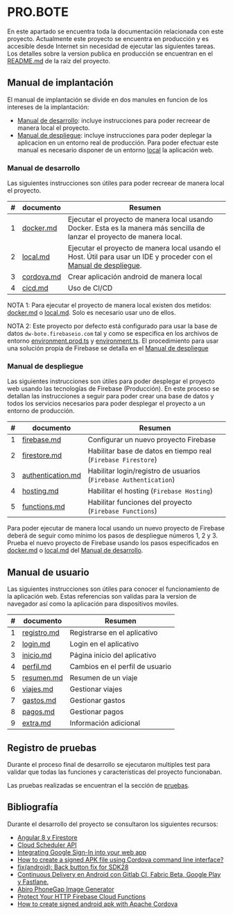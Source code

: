 # PRO.BOTE

En este apartado se encuentra toda la documentación relacionada con este proyecto. Actualmente este proyecto se encuentra en producción
y es accesible desde Internet sin necesidad de ejecutar las siguientes tareas. Los detalles sobre la version publica en producción se encuentran
en el [README.md](/README.md) de la raíz del proyecto.

## Manual de implantación

El manual de implantación se divide en dos manules en funcion de los intereses de la implantación:
- [Manual de desarrollo](#manual-de-desarrollo): incluye instrucciones para poder recreear de manera local el proyecto.
- [Manual de despliegue](#manual-de-despliegue): incluye instrucciones para poder deplegar la aplicacion en un entorno real de producción. Para poder efectuar este manual es necesario
disponer de un entorno [local](desarrollo/local.md) la aplicación web.

### Manual de desarrollo

Las siguientes instrucciones son útiles para poder recreear de manera local el proyecto.

| # | documento | Resumen |
|---| --------- | ------- |
| 1 | [docker.md](desarrollo/docker.md) | Ejecutar el proyecto de manera local usando Docker. Esta es la manera más sencilla de lanzar el proyecto de manera local. |
| 2 | [local.md](desarrollo/local.md)| Ejecutar el proyecto de manera local usando el Host. Útil para usar un IDE y proceder con el [Manual de despliegue](#manual-de-despliegue). | 
| 3 | [cordova.md](desarrollo/cordova.md) | Crear aplicación android de manera local | 
| 4 | [cicd.md](desarrollo/cicd.md) | Uso de CI/CD | 
 
NOTA 1: Para ejecutar el proyecto de manera local existen dos metidos: [docker.md](desarrollo/docker.md) o [local.md](desarrollo/local.md). Solo es necesario usar uno de ellos. 

NOTA 2: Este proyecto por defecto está configurado para usar la base de datos `dw-bote.firebaseio.com` tal y como se especifica en los archivos de entorno 
[environment.prod.ts](/src/environments/environment.prod.ts) y [environment.ts](/src/environments/environment.ts). El procedimiento para usar una solución
propia de Firebase se detalla en el [Manual de despliegue](#manual-de-despliegue)

### Manual de despliegue

Las siguientes instrucciones son útiles para poder desplegar el proyecto web usando las tecnologías de Firebase (Producción).
En este proceso se detallan las instrucciones a seguir para poder crear una base de datos y todos los servicios necesarios para poder
desplegar el proyecto a un entorno de producción.

| # | documento | Resumen |
|---| --------- | ------- |
| 1 | [firebase.md](despliegue/firebase.md) | Configurar un nuevo proyecto Firebase  |
| 2 | [firestore.md](despliegue/firestore.md) | Habilitar base de datos en tiempo real (`Firebase Firestore`) | 
| 3 | [authentication.md](despliegue/authentication.md) | Habilitar login/registro de usuarios (`Firebase Authentication`) | 
| 4 | [hosting.md](despliegue/hosting.md) | Habilitar el hosting (`Firebase Hosting`)  |
| 5 | [functions.md](despliegue/functions.md) | Habilitar funciones del proyecto (`Firebase Functions`) |

Para poder ejecutar de manera local usando un nuevo proyecto de Firebase deberá de seguir como mínimo los pasos de despliegue números 1, 2 y 3.
Prueba el nuevo proyecto de Firebase usando los pasos especificados en [docker.md](desarrollo/docker.md) o [local.md](desarrollo/local.md) del [Manual de desarrollo](#manual-de-desarrollo).
                                                                                                                                                     



## Manual de usuario

Las siguientes instrucciones son útiles para conocer el funcionamiento de la aplicación web. Estas referencias son validas para la version de navegador
así como la aplicación para dispositivos moviles.


| # | documento | Resumen |
|---| --------- | ------- |
| 1 | [registro.md](usuario/registro.md) | Registrarse en el aplicativo  |
| 2 | [login.md](usuario/login.md) | Login en el aplicativo | 
| 3 | [inicio.md](usuario/resumen.md) | Página inicio del aplicativo | 
| 4 | [perfil.md](usuario/perfil.md) | Cambios en el perfil de usuario | 
| 5 | [resumen.md](usuario/resumen.md) | Resumen de un viaje | 
| 6 | [viajes.md](usuario/viajes.md) | Gestionar viajes  |
| 7 | [gastos.md](usuario/gastos.md) | Gestionar gastos |
| 8 | [pagos.md](usuario/pagos.md) | Gestionar pagos |
| 9 | [extra.md](usuario/extra.md) | Información adicional |

## Registro de pruebas

Durante el proceso final de desarrollo se ejecutaron multiples test para validar que 
todas las funciones y características del proyecto funcionaban.

Las pruebas realizadas se encuentran el la sección de [pruebas](pruebas).

## Bibliografía

Durante el desarrollo del proyecto se consultaron los siguientes recursos:
- [Angular 8 y Firestore](https://medium.com/angular-chile/angular-6-y-firestore-b7f270adcc96)
- [Cloud Scheduler API](https://console.cloud.google.com/apis/library/cloudscheduler.googleapis.com?_ga=2.106107008.24171351.1585506820-2022136465.1579352491&project=dw-bote&folder&organizationId)
- [Integrating Google Sign-In into your web app](https://developers.google.com/identity/sign-in/web/sign-in)
- [How to create a signed APK file using Cordova command line interface?](https://stackoverflow.com/questions/26449512/how-to-create-a-signed-apk-file-using-cordova-command-line-interface)
- [fix(android): Back button fix for SDK28](https://github.com/apache/cordova-plugin-splashscreen/pull/225)
- [Continuous Delivery en Android con Gitlab CI, Fabric Beta, Google Play y Fastlane.](https://medium.com/@harttyn/continuous-delivery-en-android-con-gitlab-ci-fabric-beta-google-play-y-fastlane-9d2dca0c7077)
- [Abiro PhoneGap Image Generator](https://pgicons.abiro.com/)
- [Protect Your HTTP Firebase Cloud Functions](https://dev.to/daviddalbusco/protect-your-http-firebase-cloud-functions-1ii6)
- [How to create signed android apk with Apache Cordova](https://www.linkedin.com/pulse/how-create-signed-android-apk-apache-cordovausing-cordova-ghatul/)
